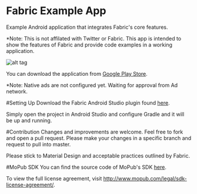 # Fabric Example App 
Example Android application that integrates Fabric's core features.



*Note: This is not affilated with Twitter or Fabric. This app is intended to show the features of Fabric and provide code examples in a working application.




![alt tag](http://static1.squarespace.com/static/54ac6f9ae4b0cf1d82a4b59e/t/55660fe8e4b0e7bfbea83dd1/1432752105889/)



You can download the application from [Google Play Store](https://play.google.com/store/apps/details?id=com.jsafaiyeh.fabricexampleapp).

*Note: Native ads are not configured yet. Waiting for approval from Ad network.



#Setting Up
Download the Fabric Android Studio plugin found [here](https://fabric.io).




Simply open the project in Android Studio and configure Gradle and it will be up and running.


#Contribution 
Changes and improvements are welcome. Feel free to fork and open a pull request. Please make your changes in a specific branch and request to pull into master. 



Please stick to Material Design and acceptable practices outlined by Fabric.




#MoPub SDK
You can find the source code of MoPub's SDK [here](https://github.com/mopub/mopub-android-sdk).



To view the full license agreement, visit http://www.mopub.com/legal/sdk-license-agreement/.

